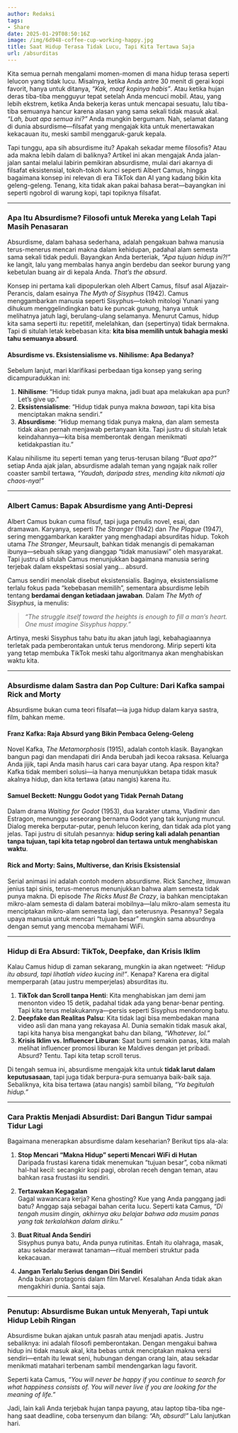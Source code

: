```yaml
---
author: Redaksi
tags:
- Share
date: 2025-01-29T08:50:16Z
image: /img/6d948-coffee-cup-working-happy.jpg
title: Saat Hidup Terasa Tidak Lucu, Tapi Kita Tertawa Saja
url: /absurditas
---
```



Kita semua pernah mengalami momen-momen di mana hidup terasa seperti lelucon yang tidak lucu. Misalnya, ketika Anda antre 30 menit di gerai kopi favorit, hanya untuk ditanya, *“Kak, maaf kopinya habis”*. Atau ketika hujan deras tiba-tiba mengguyur tepat setelah Anda mencuci mobil. Atau, yang lebih ekstrem, ketika Anda bekerja keras untuk mencapai sesuatu, lalu tiba-tiba semuanya hancur karena alasan yang sama sekali tidak masuk akal. *“Lah, buat apa semua ini?”* Anda mungkin bergumam. Nah, selamat datang di dunia absurdisme—filsafat yang mengajak kita untuk menertawakan kekacauan itu, meski sambil menggaruk-garuk kepala.  

Tapi tunggu, apa sih absurdisme itu? Apakah sekadar meme filosofis? Atau ada makna lebih dalam di baliknya? Artikel ini akan mengajak Anda jalan-jalan santai melalui labirin pemikiran absurdisme, mulai dari akarnya di filsafat eksistensial, tokoh-tokoh kunci seperti Albert Camus, hingga bagaimana konsep ini relevan di era TikTok dan AI yang kadang bikin kita geleng-geleng. Tenang, kita tidak akan pakai bahasa berat—bayangkan ini seperti ngobrol di warung kopi, tapi topiknya filsafat.  

---

### **Apa Itu Absurdisme? Filosofi untuk Mereka yang Lelah Tapi Masih Penasaran**  
Absurdisme, dalam bahasa sederhana, adalah pengakuan bahwa manusia terus-menerus mencari makna dalam kehidupan, padahal alam semesta sama sekali tidak peduli. Bayangkan Anda berteriak, *“Apa tujuan hidup ini?!”* ke langit, lalu yang membalas hanya angin berdebu dan seekor burung yang kebetulan buang air di kepala Anda. *That’s the absurd*.  

Konsep ini pertama kali dipopulerkan oleh Albert Camus, filsuf asal Aljazair-Perancis, dalam esainya *The Myth of Sisyphus* (1942). Camus menggambarkan manusia seperti Sisyphus—tokoh mitologi Yunani yang dihukum menggelindingkan batu ke puncak gunung, hanya untuk melihatnya jatuh lagi, berulang-ulang selamanya. Menurut Camus, hidup kita sama seperti itu: repetitif, melelahkan, dan (sepertinya) tidak bermakna. Tapi di situlah letak kebebasan kita: **kita bisa memilih untuk bahagia meski tahu semuanya absurd**.  

#### **Absurdisme vs. Eksistensialisme vs. Nihilisme: Apa Bedanya?**  
Sebelum lanjut, mari klarifikasi perbedaan tiga konsep yang sering dicampuradukkan ini:  
1. **Nihilisme**: “Hidup tidak punya makna, jadi buat apa melakukan apa pun? Let’s give up.”  
2. **Eksistensialisme**: “Hidup tidak punya makna *bawaan*, tapi kita bisa menciptakan makna sendiri.”  
3. **Absurdisme**: “Hidup memang tidak punya makna, dan alam semesta tidak akan pernah menjawab pertanyaan kita. Tapi justru di situlah letak keindahannya—kita bisa memberontak dengan menikmati ketidakpastian itu.”  

Kalau nihilisme itu seperti teman yang terus-terusan bilang *“Buat apa?”* setiap Anda ajak jalan, absurdisme adalah teman yang ngajak naik roller coaster sambil tertawa, *“Yaudah, daripada stres, mending kita nikmati aja chaos-nya!”*  

---

### **Albert Camus: Bapak Absurdisme yang Anti-Depresi**  
Albert Camus bukan cuma filsuf, tapi juga penulis novel, esai, dan dramawan. Karyanya, seperti *The Stranger* (1942) dan *The Plague* (1947), sering menggambarkan karakter yang menghadapi absurditas hidup. Tokoh utama *The Stranger*, Meursault, bahkan tidak menangis di pemakaman ibunya—sebuah sikap yang dianggap “tidak manusiawi” oleh masyarakat. Tapi justru di situlah Camus menunjukkan bagaimana manusia sering terjebak dalam ekspektasi sosial yang… absurd.  

Camus sendiri menolak disebut eksistensialis. Baginya, eksistensialisme terlalu fokus pada “kebebasan memilih”, sementara absurdisme lebih tentang **berdamai dengan ketiadaan jawaban**. Dalam *The Myth of Sisyphus*, ia menulis:  

> *“The struggle itself toward the heights is enough to fill a man’s heart. One must imagine Sisyphus happy.”*  

Artinya, meski Sisyphus tahu batu itu akan jatuh lagi, kebahagiaannya terletak pada pemberontakan untuk terus mendorong. Mirip seperti kita yang tetap membuka TikTok meski tahu algoritmanya akan menghabiskan waktu kita.  

---

### **Absurdisme dalam Sastra dan Pop Culture: Dari Kafka sampai Rick and Morty**  
Absurdisme bukan cuma teori filsafat—ia juga hidup dalam karya sastra, film, bahkan meme.  

#### **Franz Kafka: Raja Absurd yang Bikin Pembaca Geleng-Geleng**  
Novel Kafka, *The Metamorphosis* (1915), adalah contoh klasik. Bayangkan bangun pagi dan mendapati diri Anda berubah jadi kecoa raksasa. Keluarga Anda jijik, tapi Anda masih harus cari cara bayar utang. Apa respon kita? Kafka tidak memberi solusi—ia hanya menunjukkan betapa tidak masuk akalnya hidup, dan kita tertawa (atau nangis) karena itu.  

#### **Samuel Beckett: Nunggu Godot yang Tidak Pernah Datang**  
Dalam drama *Waiting for Godot* (1953), dua karakter utama, Vladimir dan Estragon, menunggu seseorang bernama Godot yang tak kunjung muncul. Dialog mereka berputar-putar, penuh lelucon kering, dan tidak ada plot yang jelas. Tapi justru di situlah pesannya: **hidup sering kali adalah penantian tanpa tujuan, tapi kita tetap ngobrol dan tertawa untuk menghabiskan waktu**.  

#### **Rick and Morty: Sains, Multiverse, dan Krisis Eksistensial**  
Serial animasi ini adalah contoh modern absurdisme. Rick Sanchez, ilmuwan jenius tapi sinis, terus-menerus menunjukkan bahwa alam semesta tidak punya makna. Di episode *The Ricks Must Be Crazy*, ia bahkan menciptakan mikro-alam semesta di dalam baterai mobilnya—lalu mikro-alam semesta itu menciptakan mikro-alam semesta lagi, dan seterusnya. Pesannya? Segala upaya manusia untuk mencari “tujuan besar” mungkin sama absurdnya dengan semut yang mencoba memahami WiFi.  

---

### **Hidup di Era Absurd: TikTok, Deepfake, dan Krisis Iklim**  
Kalau Camus hidup di zaman sekarang, mungkin ia akan ngetweet: *“Hidup itu absurd, tapi lihatlah video kucing ini!”*. Kenapa? Karena era digital memperparah (atau justru memperjelas) absurditas itu.  

1. **TikTok dan Scroll tanpa Henti**: Kita menghabiskan jam demi jam menonton video 15 detik, padahal tidak ada yang benar-benar penting. Tapi kita terus melakukannya—persis seperti Sisyphus mendorong batu.  
2. **Deepfake dan Realitas Palsu**: Kita tidak lagi bisa membedakan mana video asli dan mana yang rekayasa AI. Dunia semakin tidak masuk akal, tapi kita hanya bisa mengangkat bahu dan bilang, *“Whatever, lol.”*  
3. **Krisis Iklim vs. Influencer Liburan**: Saat bumi semakin panas, kita malah melihat influencer promosi liburan ke Maldives dengan jet pribadi. Absurd? Tentu. Tapi kita tetap scroll terus.  

Di tengah semua ini, absurdisme mengajak kita untuk **tidak larut dalam keputusasaan**, tapi juga tidak berpura-pura semuanya baik-baik saja. Sebaliknya, kita bisa tertawa (atau nangis) sambil bilang, *“Ya begitulah hidup.”*  

---

### **Cara Praktis Menjadi Absurdist: Dari Bangun Tidur sampai Tidur Lagi**  
Bagaimana menerapkan absurdisme dalam keseharian? Berikut tips ala-ala:  

1. **Stop Mencari “Makna Hidup” seperti Mencari WiFi di Hutan**  
   Daripada frustasi karena tidak menemukan “tujuan besar”, coba nikmati hal-hal kecil: secangkir kopi pagi, obrolan receh dengan teman, atau bahkan rasa frustasi itu sendiri.  

2. **Tertawakan Kegagalan**  
   Gagal wawancara kerja? Kena ghosting? Kue yang Anda panggang jadi batu? Anggap saja sebagai bahan cerita lucu. Seperti kata Camus, *“Di tengah musim dingin, akhirnya aku belajar bahwa ada musim panas yang tak terkalahkan dalam diriku.”*  

3. **Buat Ritual Anda Sendiri**  
   Sisyphus punya batu, Anda punya rutinitas. Entah itu olahraga, masak, atau sekadar merawat tanaman—ritual memberi struktur pada kekacauan.  

4. **Jangan Terlalu Serius dengan Diri Sendiri**  
   Anda bukan protagonis dalam film Marvel. Kesalahan Anda tidak akan mengakhiri dunia. Santai saja.  

---

### **Penutup: Absurdisme Bukan untuk Menyerah, Tapi untuk Hidup Lebih Ringan**  
Absurdisme bukan ajakan untuk pasrah atau menjadi apatis. Justru sebaliknya: ini adalah filosofi pemberontakan. Dengan mengakui bahwa hidup ini tidak masuk akal, kita bebas untuk menciptakan makna versi sendiri—entah itu lewat seni, hubungan dengan orang lain, atau sekadar menikmati matahari terbenam sambil mendengarkan lagu favorit.  

Seperti kata Camus, *“You will never be happy if you continue to search for what happiness consists of. You will never live if you are looking for the meaning of life.”*  

Jadi, lain kali Anda terjebak hujan tanpa payung, atau laptop tiba-tiba nge-hang saat deadline, coba tersenyum dan bilang: *“Ah, absurd!”* Lalu lanjutkan hari.  
